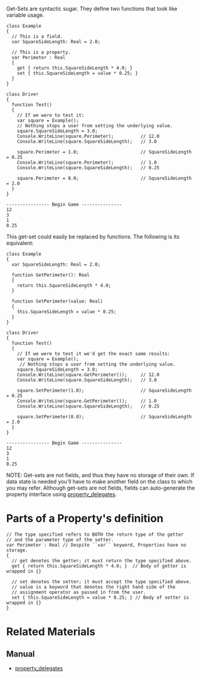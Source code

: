Get-Sets are syntactic sugar. They define two functions that look like variable usage.

```lang=csharp
class Example
{
  // This is a field.
  var SquareSideLength: Real = 2.0;
  
  // This is a property.
  var Perimeter : Real
  {
    get { return this.SquareSideLength * 4.0; }
    set { this.SquareSideLength = value * 0.25; }
  }
}

class Driver
{
  function Test()
  {
    // If we were to test it:
    var square = Example();
    // Nothing stops a user from setting the underlying value.
    square.SquareSideLength = 3.0;
    Console.WriteLine(square.Perimeter);          // 12.0
    Console.WriteLine(square.SquareSideLength);   // 3.0

    square.Perimeter = 1.0;                       // SquareSideLength = 0.25
    Console.WriteLine(square.Perimeter);          // 1.0
    Console.WriteLine(square.SquareSideLength);   // 0.25

    square.Perimeter = 8.0;                       // SquareSideLength = 2.0
  }
}
```
```name=Console Output
---------------- Begin Game ---------------
12
3
1
0.25
```

This get-set could easily be replaced by functions. The following is its equivalent:

```lang=csharp
class Example
{
  var SquareSideLength: Real = 2.0;
  
  function GetPerimeter(): Real
  {
    return this.SquareSideLength * 4.0;
  }
  
  function SetPerimeter(value: Real)
  {
    this.SquareSideLength = value * 0.25;
  }
}

class Driver
{
  function Test()
  {
    // If we were to test it we'd get the exact same results:
    var square = Example();
     // Nothing stops a user from setting the underlying value.
    square.SquareSideLength = 3.0;                
    Console.WriteLine(square.GetPerimeter());     // 12.0
    Console.WriteLine(square.SquareSideLength);   // 3.0

    square.SetPerimeter(1.0);                     // SquareSideLength = 0.25
    Console.WriteLine(square.GetPerimeter());     // 1.0
    Console.WriteLine(square.SquareSideLength);   // 0.25

    square.SetPerimeter(8.0);                     // SquareSideLength = 2.0     
  }
}
```
```name=Console Output
---------------- Begin Game ---------------
12
3
1
0.25
```
NOTE: Get-sets are not fields, and thus they have no storage of their own. If data state is needed you'll have to make another field on the class to which you may refer.  Although get-sets are not fields, fields can auto-generate the property interface using [property_delegates](https://github.com/ZilchEngine/ZilchDocs/blob/master/zilch_editor_documentation/zilchmanual/nada_in_zero/property_delegates.markdown).

 # Parts of a Property's definition

```lang=csharp
// The type specified refers to BOTH the return type of the getter
// and the parameter type of the setter.
var Perimeter : Real // Despite ``var`` keyword, Properties have no storage.
{
  // get denotes the getter; it must return the type specified above.
  get { return this.SquareSideLength * 4.0; }  // Body of getter is wrapped in {}
  
  // set denotes the setter; it must accept the type specified above. 
  // value is a keyword that denotes the right hand side of the 
  // assignment operator as passed in from the user.
  set { this.SquareSideLength = value * 0.25; } // Body of setter is wrapped in {}
}
```
 # Related Materials
 ## Manual
- [property_delegates](https://github.com/ZilchEngine/ZilchDocs/blob/master/zilch_editor_documentation/zilchmanual/nada_in_zero/property_delegates.markdown) 

 